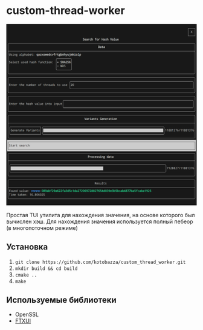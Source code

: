 # custom-thread-worker

![](docs/Screenshot.png)


Простая TUI утилита для нахождения значения, на основе которого был вычислен хэш. Для нахождения значения используется полный пебеор (в многопоточном режиме)


## Установка
1. `git clone https://github.com/kotobazza/custom_thread_worker.git`
2. `mkdir build && cd build`
3. `cmake ..`
4. `make` 


## Используемые библиотеки
+ OpenSSL
+ [FTXUI](https://github.com/ArthurSonzogni/FTXUI)





